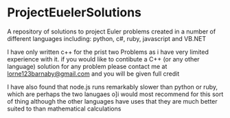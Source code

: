 # ProjectEuelerSolutions
A repository of solutions to project Euler problems created in a number of different languages including: python, c#, ruby, javascript and VB.NET

I have only written c++ for the prist two Problems as i have very limited experience with it. if you would like to contibute a C++ (or any other language) solution for any problem please contact me at lorne123barnaby@gmail.com and you will be given full credit

I have also found that node.js runs remarkably slower than python or ruby, which are perhaps the two lanugaes o]i would most recommend for this sort of thing although the other languages have uses that they are much better suited to than mathematical calculations
